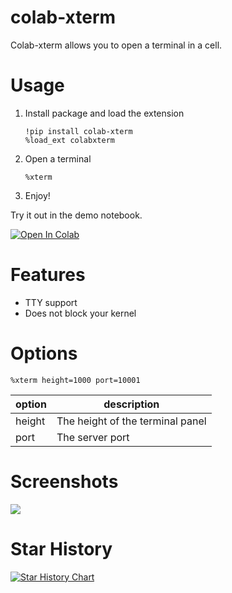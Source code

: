# colab-xterm
Colab-xterm allows you to open a terminal in a cell.

# Usage

1. Install package and load the extension
    ```
    !pip install colab-xterm
    %load_ext colabxterm
    ```
2. Open a terminal
    ```
    %xterm
    ```
3. Enjoy!

Try it out in the demo notebook. 

[![Open In Colab](https://colab.research.google.com/assets/colab-badge.svg)](https://colab.research.google.com/github/infuseai/colab-xterm/blob/main/demo.ipynb)

# Features
- TTY support
- Does not block your kernel

# Options

```
%xterm height=1000 port=10001
```

option | description
-------|-----------
height | The height of the terminal panel
port | The server port

# Screenshots
![](assets/colab-xterm.png)

# Star History

[![Star History Chart](https://api.star-history.com/svg?repos=InfuseAI/colab-xterm&type=Date)](https://star-history.com/#InfuseAI/colab-xterm&Date)
